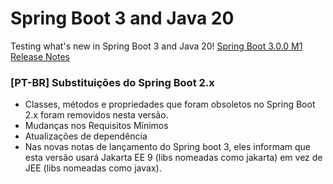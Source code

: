 # Spring Boot 3 and Java 20
Testing what's new in Spring Boot 3 and Java 20! 
[Spring Boot 3.0.0 M1 Release Notes](https://github.com/spring-projects/spring-boot/wiki/Spring-Boot-3.0.0-M1-Release-Notes)

### [PT-BR] Substituições do Spring Boot 2.x 
- Classes, métodos e propriedades que foram obsoletos no Spring Boot 2.x foram removidos nesta versão. 
- Mudanças nos Requisitos Mínimos
- Atualizações de dependência
- Nas novas notas de lançamento do Spring boot 3, eles informam que esta versão usará Jakarta EE 9 (libs nomeadas como jakarta) em vez de JEE (libs nomeadas como javax).
